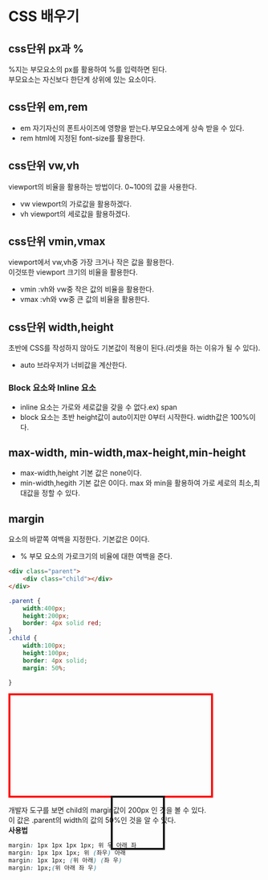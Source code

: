 # CSS 배우기  
## css단위 px과 %  
%지는 부모요소의 px를 활용하여 %를 입력하면 된다.  
부모요소는 자신보다 한단계 상위에 있는 요소이다.  
## css단위 em,rem  
 * em  자기자신의 폰트사이즈에 영향을 받는다.부모요소에게 상속 받을 수 있다.
 * rem html에 지정된 font-size를 활용한다.
## css단위 vw,vh  
viewport의 비율을 활용하는 방법이다. 0~100의 값을 사용한다.  
 - vw viewport의 가로값을 활용하겠다.
 - vh viewport의 세로값을 활용하겠다.
## css단위 vmin,vmax  

viewport에서 vw,vh중 가장 크거나 작은 값을 활용한다.  
이것또한 viewport 크기의 비율을 활용한다.  
 * vmin :vh와 vw중 작은 값의 비율을 활용한다.
 * vmax :vh와 vw중 큰 값의 비율을 활용한다.
## css단위 width,height  

초반에 CSS를 작성하지 않아도 기본값이 적용이 된다.(리셋을 하는 이유가 될 수 있다).  
 * auto 브라우저가 너비값을 계산한다.
### Block 요소와 Inline 요소  

- inline 요소는 가로와 세로값을 갖을 수 없다.ex) span
- block 요소는 초반 height값이 auto이지만 0부터 시작한다. width값은 100%이다.
## max-width, min-width,max-height,min-height  
 * max-width,height 기본 값은 none이다.
 * min-width,hegith 기본 값은 0이다.
max 와 min을 활용하여 가로 세로의 최소,최대값을 정할 수 있다.  
## margin  
요소의 바깥쪽 여백을 지정한다. 기본값은 0이다.  
 - % 부모 요소의 가로크기의 비율에 대한 여백을 준다.

```html
<div class="parent">
    <div class="child"></div>
</div>
```

```css
.parent {
    width:400px;
    height:200px;
    border: 4px solid red;
}
.child {
    width:100px;
    height:100px;
    border: 4px solid;
    margin: 50%;

}
```
<style>
.parent {
    width:400px;
    height:200px;
    border: 4px solid red;
    display:block;
}
.child {
    width:100px;
    height:100px;
    border: 4px solid;
    margin: 50%;
    display:block;
    }
</style>
<div class="parent">
    <div class="child"></div>
</div>

개발자 도구를 보면 child의 margin값이 200px 인 것을 볼 수 있다.  
이 값은 .parent의 width의 값의 50%인 것을 알 수 있다.  
**사용법**  
```css
margin: 1px 1px 1px 1px; 위 우 아래 좌
margin: 1px 1px 1px; 위 (좌우) 아래
margin: 1px 1px; (위 아래) (좌 우)
margin: 1px;(위 아래 좌 우)
```  
